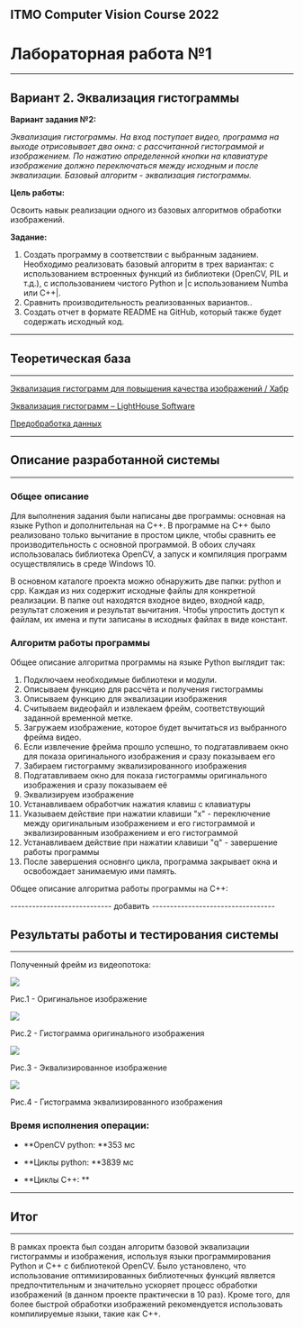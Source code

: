 ## ITMO Computer Vision Course 2022

# Лабораторная работа №1

---

## Вариант 2. Эквализация гистограммы

**Вариант задания №2:**

*Эквализация гистограммы. На вход поступает видео, программа на 
выходе отрисовывает два окна: с рассчитанной гистограммой и 
изображением. По нажатию определенной кнопки на клавиатуре 
изображение должно переключаться между исходным и после 
эквализации. Базовый алгоритм - эквализация гистограммы.*

**Цель работы:**

Освоить навык реализации одного из базовых алгоритмов обработки изображений.

**Задание:**

1. Создать программу в соответствии с выбранным заданием. Необходимо реализовать базовый алгоритм в трех вариантах: с использованием встроенных функций из библиотеки (OpenCV, PIL и т.д.), с использованием чистого Python и |с использованием Numba или C++|.
2. Сравнить производительность реализованных вариантов..
3. Создать отчет в формате README на GitHub, который также будет содержать исходный код.



---

## Теоретическая база

---

[Эквализация гистограмм для повышения качества изображений / Хабр](https://habr.com/ru/post/244507/)

[Эквализация гистограмм &ndash; LightHouse Software](https://lhs-blog.info/programming/dlang/ekvalizacziya-gistogramm/)

[Предобработка данных](http://cs.mipt.ru/advanced_python/lessons/lab27.html)

---

## Описание разработанной системы

---

### Общее описание

Для выполнения задания были написаны две программы: основная на языке Python и дополнительная на C++. В программе на C++ было реализовано только вычитание в простом цикле, чтобы сравнить ее производительность с основной программой. В обоих случаях использовалась библиотека OpenCV, а запуск и компиляция программ осуществлялись в среде Windows 10.

В основном каталоге проекта можно обнаружить две папки: python и cpp. Каждая из них содержит исходные файлы для конкретной реализации. В папке out находятся входное видео, входной кадр, результат сложения и результат вычитания. Чтобы упростить доступ к файлам, их имена и пути записаны в исходных файлах в виде констант.



### Алгоритм работы программы

Общее описание алгоритма программы на языке Python выглядит так:

1. Подключаем необходимые библиотеки и модули.
2. Описываем функцию для рассчёта и получения гистограммы
3. Описываем функцию для эквализации изображения
4. Считываем видеофайл и извлекаем фрейм, соответствующий заданной временной метке.
5. Загружаем изображение, которое будет вычитаться из выбранного фрейма видео.
6. Если извлечение фрейма прошло успешно, то подгатавливаем окно для показа оригинального изображения и сразу показываем его
7. Забираем гистограмму эквализированного изображения
8. Подгатавливаем окно для показа гистограммы оригинального изображения и сразу показываем её
9. Эквализируем изображение
10. Устанавливаем обработчик нажатия клавиш с клавиатуры
11. Указываем действие при нажатии клавиши "x" - переключение между оригинальным изображением и его гистограммой и эквализированным изображением и его гистограммой
12. Устанавливаем действие при нажатии клавиши "q" - завершение работы программы
13. После завершения основнго цикла, программа закрывает окна и освобождает занимаемую ими память.

Общее описание алгоритма работы программы на C++:

---------------------------- добавить ----------------------------------

## Результаты работы и тестирования системы

---

Полученный фрейм из видеопотока:

![](C:\Users\Angel\AppData\Roaming\marktext\images\2023-03-10-01-15-03-image.png)

Рис.1 - Оригинальное изображение



![](C:\Users\Angel\AppData\Roaming\marktext\images\2023-03-10-01-15-22-image.png)

Рис.2 - Гистограмма оригинального изображения



![](C:\Users\Angel\AppData\Roaming\marktext\images\2023-03-10-01-17-19-image.png)

Рис.3 - Эквализированное изображение



![](C:\Users\Angel\AppData\Roaming\marktext\images\2023-03-10-01-18-00-image.png)

Рис.4 - Гистограмма эквализированного изображения

### Время исполнения операции:

- **OpenCV python: **353 мс

- **Циклы python: **3839 мс

- **Циклы С++: ** 

---

## Итог

---

В рамках проекта был создан алгоритм базовой эквализации гистограммы и изображения, используя языки программирования Python и C++ с библиотекой OpenCV. Было установлено, что использование оптимизированных библиотечных функций является предпочтительным и значительно ускоряет процесс обработки изображений (в данном проекте практически в 10 раз). Кроме того, для более быстрой обработки изображений рекомендуется использовать компилируемые языки, такие как C++.
